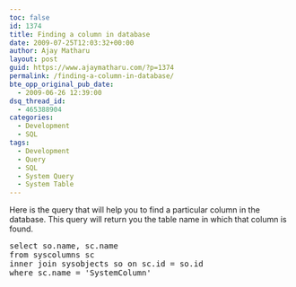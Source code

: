 ```yaml
---
toc: false
id: 1374
title: Finding a column in database
date: 2009-07-25T12:03:32+00:00
author: Ajay Matharu
layout: post
guid: https://www.ajaymatharu.com/?p=1374
permalink: /finding-a-column-in-database/
bte_opp_original_pub_date:
  - 2009-06-26 12:39:00
dsq_thread_id:
  - 465388904
categories:
  - Development
  - SQL
tags:
  - Development
  - Query
  - SQL
  - System Query
  - System Table
---
```

Here is the query that will help you to find a particular column in the database. This query will return you the table name in which that column is found.

<pre name="code" class="sql">select so.name, sc.name
from syscolumns sc
inner join sysobjects so on sc.id = so.id
where sc.name = 'SystemColumn'
</pre>
